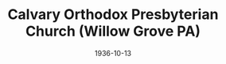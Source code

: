 ---
date: &id001 1936-10-13
end_date: null
location:
  address: null
  city: Willow Grove
  state: PA
minister:
- end: 1949-03-21
  name: Robert Strong
  start: 1936-10-13
  type: pastor
ministers:
- Robert Strong
name: Calvary Orthodox Presbyterian Church
names: null
origination_date: *id001
raw_data: "PA Willow Grove\n\nCalvary Orthodox Presbyterian Church (October 13, 1936\u2013\
  March 21, 1949)\n(withdrew from the Orthodox Presbyterian Church, March 21, 1949)\n\
  Pastor: Robert Strong, 1936\u201349"
received_from: null
states:
- PA
status:
  active: false
  end_date: 1949-03-21
  reason: withdrawal
  received_from: null
  withdrawal_to: Orthodox Presbyterian Church
title: Calvary Orthodox Presbyterian Church (Willow Grove PA)

---
